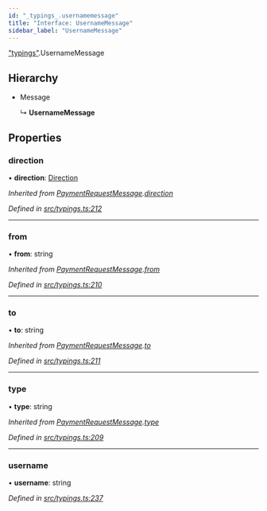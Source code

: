 ```yaml
---
id: "_typings_.usernamemessage"
title: "Interface: UsernameMessage"
sidebar_label: "UsernameMessage"
---
```


["typings"](../modules/_typings_.md).UsernameMessage

## Hierarchy

* Message

  ↳ **UsernameMessage**

## Properties

### direction

•  **direction**: [Direction](../modules/_typings_.md#direction)

*Inherited from [PaymentRequestMessage](_typings_.paymentrequestmessage.md).[direction](_typings_.paymentrequestmessage.md#direction)*

*Defined in [src/typings.ts:212](https://github.com/trustlines-protocol/clientlib/blob/a897659/src/typings.ts#L212)*

___

### from

•  **from**: string

*Inherited from [PaymentRequestMessage](_typings_.paymentrequestmessage.md).[from](_typings_.paymentrequestmessage.md#from)*

*Defined in [src/typings.ts:210](https://github.com/trustlines-protocol/clientlib/blob/a897659/src/typings.ts#L210)*

___

### to

•  **to**: string

*Inherited from [PaymentRequestMessage](_typings_.paymentrequestmessage.md).[to](_typings_.paymentrequestmessage.md#to)*

*Defined in [src/typings.ts:211](https://github.com/trustlines-protocol/clientlib/blob/a897659/src/typings.ts#L211)*

___

### type

•  **type**: string

*Inherited from [PaymentRequestMessage](_typings_.paymentrequestmessage.md).[type](_typings_.paymentrequestmessage.md#type)*

*Defined in [src/typings.ts:209](https://github.com/trustlines-protocol/clientlib/blob/a897659/src/typings.ts#L209)*

___

### username

•  **username**: string

*Defined in [src/typings.ts:237](https://github.com/trustlines-protocol/clientlib/blob/a897659/src/typings.ts#L237)*
